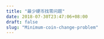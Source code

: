 ```yaml
---
title: "最少硬币找零问题"
date: 2018-07-30T23:47:06+08:00
draft: false
slug: "Minimum-coin-change-problem"
---
```

